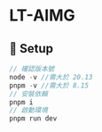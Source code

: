 # LT-AIMG

## 🤖 Setup

```typescript
// 確認版本號
node -v //需大於 20.13
pnpm -v //需大於 8.15
// 安裝依賴
pnpm i
// 啟動環境
pnpm run dev
```